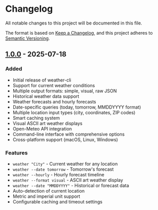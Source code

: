# Changelog

All notable changes to this project will be documented in this file.

The format is based on [Keep a Changelog](https://keepachangelog.com/en/1.0.0/),
and this project adheres to [Semantic Versioning](https://semver.org/spec/v2.0.0.html).

## [1.0.0] - 2025-07-18

### Added

- Initial release of weather-cli
- Support for current weather conditions
- Multiple output formats: simple, visual, raw JSON
- Historical weather data support
- Weather forecasts and hourly forecasts
- Date-specific queries (today, tomorrow, MMDDYYYY format)
- Multiple location input types (city, coordinates, ZIP codes)
- Smart caching system
- Visual ASCII art weather displays
- Open-Meteo API integration
- Command-line interface with comprehensive options
- Cross-platform support (macOS, Linux, Windows)

### Features

- `weather "City"` - Current weather for any location
- `weather --date tomorrow` - Tomorrow's forecast
- `weather --hourly` - Hourly forecast timeline
- `weather --format visual` - ASCII art weather display
- `weather --date "MMDDYYYY"` - Historical or forecast data
- Auto-detection of current location
- Metric and imperial unit support
- Configurable caching and timeout settings

[1.0.0]: https://github.com/mikebc23/weather-cli/releases/tag/v1.0.0
